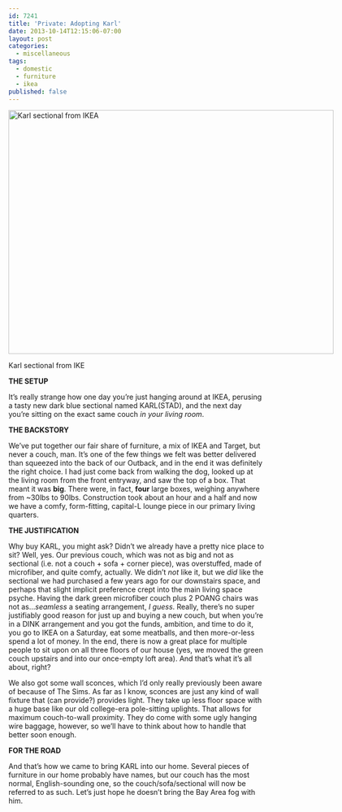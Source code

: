 ```yaml
---
id: 7241
title: 'Private: Adopting Karl'
date: 2013-10-14T12:15:06-07:00
layout: post
categories:
  - miscellaneous
tags:
  - domestic
  - furniture
  - ikea
published: false
---
```

<div id="attachment_7242" style="width: 650px" class="wp-caption alignnone">
  <a href="http://blog.nebyoolae.com/wp-content/uploads/2013/10/blue_sectional.jpg"><img aria-describedby="caption-attachment-7242" data-attachment-id="7242" data-permalink="https://blog.nebyoolae.com/?attachment_id=7242" data-orig-file="https://blog.nebyoolae.com/wp-content/uploads/2013/10/blue_sectional.jpg" data-orig-size="1024,768" data-comments-opened="1" data-image-meta="{&quot;aperture&quot;:&quot;0&quot;,&quot;credit&quot;:&quot;&quot;,&quot;camera&quot;:&quot;&quot;,&quot;caption&quot;:&quot;&quot;,&quot;created_timestamp&quot;:&quot;0&quot;,&quot;copyright&quot;:&quot;&quot;,&quot;focal_length&quot;:&quot;0&quot;,&quot;iso&quot;:&quot;0&quot;,&quot;shutter_speed&quot;:&quot;0&quot;,&quot;title&quot;:&quot;&quot;}" data-image-title="Karl sectional from IKEA" data-image-description="<p>Karl sectional from IKEA</p>
" data-image-caption="<p>Karl sectional from IKEA</p>
" data-medium-file="https://blog.nebyoolae.com/wp-content/uploads/2013/10/blue_sectional-320x240.jpg" data-large-file="https://blog.nebyoolae.com/wp-content/uploads/2013/10/blue_sectional-640x480.jpg" loading="lazy" class="size-large wp-image-7242 " alt="Karl sectional from IKEA" src="http://blog.nebyoolae.com/wp-content/uploads/2013/10/blue_sectional-640x480.jpg" width="640" height="480" srcset="https://blog.nebyoolae.com/wp-content/uploads/2013/10/blue_sectional-640x480.jpg 640w, https://blog.nebyoolae.com/wp-content/uploads/2013/10/blue_sectional-320x240.jpg 320w, https://blog.nebyoolae.com/wp-content/uploads/2013/10/blue_sectional.jpg 1024w" sizes="(max-width: 640px) 100vw, 640px" /></a>

  <p id="caption-attachment-7242" class="wp-caption-text">
    Karl sectional from IKE
  </p>
</div>

**THE SETUP**

It&#8217;s really strange how one day you&#8217;re just hanging around at IKEA, perusing a tasty new dark blue sectional named KARL(STAD), and the next day you&#8217;re sitting on the exact same couch _in your living room_.

**THE BACKSTORY**

We&#8217;ve put together our fair share of furniture, a mix of IKEA and Target, but never a couch, man. It&#8217;s one of the few things we felt was better delivered than squeezed into the back of our Outback, and in the end it was definitely the right choice. I had just come back from walking the dog, looked up at the living room from the front entryway, and saw the top of a box. That meant it was **big**. There were, in fact, **four** large boxes, weighing anywhere from ~30lbs to 90lbs. Construction took about an hour and a half and now we have a comfy, form-fitting, capital-L lounge piece in our primary living quarters.

**THE JUSTIFICATION**

Why buy KARL, you might ask? Didn&#8217;t we already have a pretty nice place to sit? Well, yes. Our previous couch, which was not as big and not as sectional (i.e. not a couch + sofa + corner piece), was overstuffed, made of microfiber, and quite comfy, actually. We didn&#8217;t _not_ like it, but we _did_ like the sectional we had purchased a few years ago for our downstairs space, and perhaps that slight implicit preference crept into the main living space psyche. Having the dark green microfiber couch plus 2 POANG chairs was not as&#8230;_seamless_ a seating arrangement, _I guess_. Really, there&#8217;s no super justifiably good reason for just up and buying a new couch, but when you&#8217;re in a DINK arrangement and you got the funds, ambition, and time to do it, you go to IKEA on a Saturday, eat some meatballs, and then more-or-less spend a lot of money. In the end, there is now a great place for multiple people to sit upon on all three floors of our house (yes, we moved the green couch upstairs and into our once-empty loft area). And that&#8217;s what it&#8217;s all about, right?

We also got some wall sconces, which I&#8217;d only really previously been aware of because of The Sims. As far as I know, sconces are just any kind of wall fixture that (can provide?) provides light. They take up less floor space with a huge base like our old college-era pole-sitting uplights. That allows for maximum couch-to-wall proximity. They do come with some ugly hanging wire baggage, however, so we&#8217;ll have to think about how to handle that better soon enough.

**FOR THE ROAD**

And that&#8217;s how we came to bring KARL into our home. Several pieces of furniture in our home probably have names, but our couch has the most normal, English-sounding one, so the couch/sofa/sectional will now be referred to as such. Let&#8217;s just hope he doesn&#8217;t bring the Bay Area fog with him.
